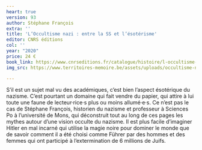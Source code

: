```yaml
---
heart: true
version: 93
author: Stéphane François
extra: ''
title: 'L’Occultisme nazi : entre la SS et l’ésotérisme'
editor: CNRS éditions
col: ''
year: "2020"
price: 24 €
book_link: https://www.cnrseditions.fr/catalogue/histoire/l-occultisme-nazi/
img_src: https://www.territoires-memoire.be/assets/uploads/occultisme-nazi.jpg

---
```

S’il est un sujet mal vu des académiques, c’est bien l’aspect ésotérique du nazisme. C’est pourtant un domaine qui fait vendre du papier, qui attire à lui toute une faune de lecteur·rice·s plus ou moins allumé·e·s. Ce n’est pas le cas de Stéphane François, historien du nazisme et professeur à Sciences Po à l’université de Mons, qui déconstruit tout au long de ces pages les mythes autour d’une vision occulte du nazisme. Il est plus facile d’imaginer Hitler en mal incarné qui utilise la magie noire pour dominer le monde que de savoir comment il a été choisi comme Führer par des hommes et des femmes qui ont participé à l’extermination de 6 millions de Juifs.